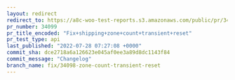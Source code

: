 ```yaml
---
layout: redirect
redirect_to: https://a8c-woo-test-reports.s3.amazonaws.com/public/pr/34099/api/index.html
pr_number: 34099
pr_title_encoded: "Fix+shipping+zone+count+transient+reset"
pr_test_type: api
last_published: "2022-07-28 07:27:08 +0000"
commit_sha: dce2718a6a126623e045af0ee3a89d8dc1143f84
commit_message: "Changelog"
branch_name: fix/34098-zone-count-transient-reset
---
```

